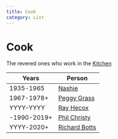 ```yaml
---
title: Cook
category: List
---
```

# Cook

The revered ones who work in the [Kitchen](/Lodge/Kitchen)

| Years | Person |
| ----- | ------ |
| 1935-1965   | [Nashie](/Person/Annie-Iverson)
| 1967-1978+  | [Peggy Grass](/Person/Peggy-Grass)
| YYYY-YYYY   | [Ray Hecox](/Person/Ray-Hecox)
| -1990-2019+ | [Phil Christy](/Person/Phil-Christy)
| YYYY-2020+  | [Richard Botts](/Person/Richard-Botts)


